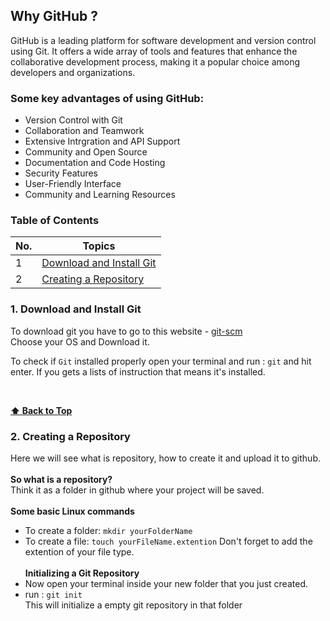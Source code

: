 ## Why GitHub ?

GitHub is a leading platform for software development and version control using Git. It offers a wide array of tools and features that enhance the collaborative development process, making it a popular choice among developers and organizations.

### Some key advantages of using GitHub:

-   Version Control with Git
-   Collaboration and Teamwork
-   Extensive Intrgration and API Support
-   Community and Open Source
-   Documentation and Code Hosting
-   Security Features
-   User-Friendly Interface
-   Community and Learning Resources

### Table of Contents

| No. | Topics                                                  |
| --- | ------------------------------------------------------- |
| 1   | [Download and Install Git](#1-download-and-install-git) |
| 2   | [Creating a Repository]()                               |

### 1. Download and Install Git

To download git you have to go to this website - [git-scm](https://git-scm.com/downloads) <br />
Choose your OS and Download it.

To check if `Git` installed properly open your terminal and run : `git` and hit enter. If you gets a lists of instruction that means it's installed.

<br>

**[⬆ Back to Top](#table-of-contents)**
<br>

### 2. Creating a Repository

Here we will see what is repository, how to create it and upload it to github.
<br /><br />
**So what is a repository?**
<br />
Think it as a folder in github where your project will be saved.
<br />
<br />
**Some basic Linux commands**

-   To create a folder: `mkdir yourFolderName`
-   To create a file: `touch yourFileName.extention` Don't forget to add the extention of your file type.
    <br />
    <br />
    **Initializing a Git Repository**
    <br />
-   Now open your terminal inside your new folder that you just created.
-   run : `git init`
    <br />
    This will initialize a empty git repository in that folder
